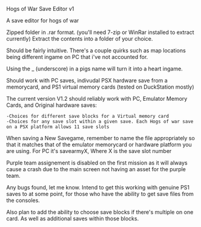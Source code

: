 Hogs of War Save Editor v1

A save editor for hogs of war

Zipped folder in .rar format. (you'll need 7-zip or WinRar installed to extract currently) Extract the contents into a folder of your choice.

Should be fairly intuitive. There's a couple quirks such as map locations being different ingame on PC that i've not accounted for. 

Using the _ (underscore) in a pigs name will turn it into a heart ingame.

Should work with PC saves, indivudal PSX hardware save from a memorycard, and PS1 virtual memory cards (tested on DuckStation mostly)

The current version V1.2 should reliably work with PC, Emulator Memory Cards, and Original hardware saves:
	
	-Choices for different save blocks for a Virtual memory card
	-Choices for any save slot within a given save. Each Hogs of war save on a PSX platform allows 11 save slots

When saving a New Savegame, remember to name the file appropriately so that it matches that of the emulator memorycard or hardware platform you are using. For PC it's savearmyX, Where X is the save slot number

Purple team assignement is disabled on the first mission as it will always cause a crash due to the main screen not having an asset for the purple team.

Any bugs found, let me know. Intend to get this working with genuine PS1 saves to at some point, for those who have the ability to get save files from the consoles.

Also plan to add the ability to choose save blocks if there's multiple on one card. As well as additional saves within those blocks.
